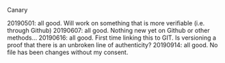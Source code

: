 Canary

20190501: all good. Will work on something that is more verifiable (i.e. through Github)
20190607: all good. Nothing new yet on Github or other methods…
20190616: all good. First time linking this to GIT. Is versioning a proof that there is an unbroken line of authenticity?
20190914: all good. No file has been changes without my consent.
